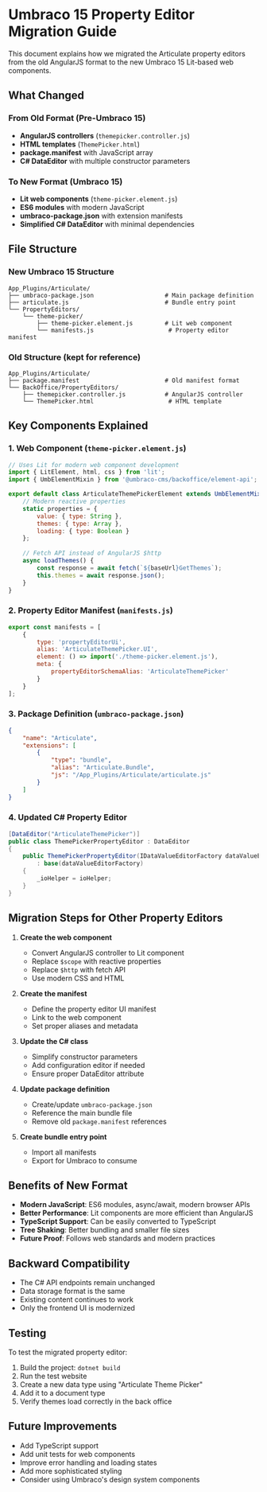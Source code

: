 # Umbraco 15 Property Editor Migration Guide

This document explains how we migrated the Articulate property editors from the old AngularJS format to the new Umbraco 15 Lit-based web components.

## What Changed

### From Old Format (Pre-Umbraco 15)
- **AngularJS controllers** (`themepicker.controller.js`)
- **HTML templates** (`ThemePicker.html`)
- **package.manifest** with JavaScript array
- **C# DataEditor** with multiple constructor parameters

### To New Format (Umbraco 15)
- **Lit web components** (`theme-picker.element.js`)
- **ES6 modules** with modern JavaScript
- **umbraco-package.json** with extension manifests
- **Simplified C# DataEditor** with minimal dependencies

## File Structure

### New Umbraco 15 Structure
```
App_Plugins/Articulate/
├── umbraco-package.json                    # Main package definition
├── articulate.js                           # Bundle entry point
└── PropertyEditors/
    └── theme-picker/
        ├── theme-picker.element.js         # Lit web component
        └── manifests.js                     # Property editor manifest
```

### Old Structure (kept for reference)
```
App_Plugins/Articulate/
├── package.manifest                        # Old manifest format
└── BackOffice/PropertyEditors/
    ├── themepicker.controller.js           # AngularJS controller
    └── ThemePicker.html                     # HTML template
```

## Key Components Explained

### 1. Web Component (`theme-picker.element.js`)
```javascript
// Uses Lit for modern web component development
import { LitElement, html, css } from 'lit';
import { UmbElementMixin } from '@umbraco-cms/backoffice/element-api';

export default class ArticulateThemePickerElement extends UmbElementMixin(LitElement) {
    // Modern reactive properties
    static properties = {
        value: { type: String },
        themes: { type: Array },
        loading: { type: Boolean }
    };
    
    // Fetch API instead of AngularJS $http
    async loadThemes() {
        const response = await fetch(`${baseUrl}GetThemes`);
        this.themes = await response.json();
    }
}
```

### 2. Property Editor Manifest (`manifests.js`)
```javascript
export const manifests = [
    {
        type: 'propertyEditorUi',
        alias: 'ArticulateThemePicker.UI',
        element: () => import('./theme-picker.element.js'),
        meta: {
            propertyEditorSchemaAlias: 'ArticulateThemePicker'
        }
    }
];
```

### 3. Package Definition (`umbraco-package.json`)
```json
{
    "name": "Articulate",
    "extensions": [
        {
            "type": "bundle",
            "alias": "Articulate.Bundle",
            "js": "/App_Plugins/Articulate/articulate.js"
        }
    ]
}
```

### 4. Updated C# Property Editor
```csharp
[DataEditor("ArticulateThemePicker")]
public class ThemePickerPropertyEditor : DataEditor
{
    public ThemePickerPropertyEditor(IDataValueEditorFactory dataValueEditorFactory, IIOHelper ioHelper) 
        : base(dataValueEditorFactory)
    {
        _ioHelper = ioHelper;
    }
}
```

## Migration Steps for Other Property Editors

1. **Create the web component**
   - Convert AngularJS controller to Lit component
   - Replace `$scope` with reactive properties
   - Replace `$http` with fetch API
   - Use modern CSS and HTML

2. **Create the manifest**
   - Define the property editor UI manifest
   - Link to the web component
   - Set proper aliases and metadata

3. **Update the C# class**
   - Simplify constructor parameters
   - Add configuration editor if needed
   - Ensure proper DataEditor attribute

4. **Update package definition**
   - Create/update `umbraco-package.json`
   - Reference the main bundle file
   - Remove old `package.manifest` references

5. **Create bundle entry point**
   - Import all manifests
   - Export for Umbraco to consume

## Benefits of New Format

- **Modern JavaScript**: ES6 modules, async/await, modern browser APIs
- **Better Performance**: Lit components are more efficient than AngularJS
- **TypeScript Support**: Can be easily converted to TypeScript
- **Tree Shaking**: Better bundling and smaller file sizes
- **Future Proof**: Follows web standards and modern practices

## Backward Compatibility

- The C# API endpoints remain unchanged
- Data storage format is the same
- Existing content continues to work
- Only the frontend UI is modernized

## Testing

To test the migrated property editor:
1. Build the project: `dotnet build`
2. Run the test website
3. Create a new data type using "Articulate Theme Picker"
4. Add it to a document type
5. Verify themes load correctly in the back office

## Future Improvements

- Add TypeScript support
- Add unit tests for web components
- Improve error handling and loading states
- Add more sophisticated styling
- Consider using Umbraco's design system components